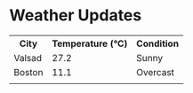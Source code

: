 # Weather Updates

<!-- WEATHER-UPDATE-START -->
<table><tr><th>City</th><th>Temperature (°C)</th><th>Condition</th></tr><tr><td>Valsad</td><td>27.2</td><td>Sunny</td></tr><tr><td>Boston</td><td>11.1</td><td>Overcast</td></tr><tr><td></td><td></td><td></td></tr></table>
<!-- WEATHER-UPDATE-END -->
